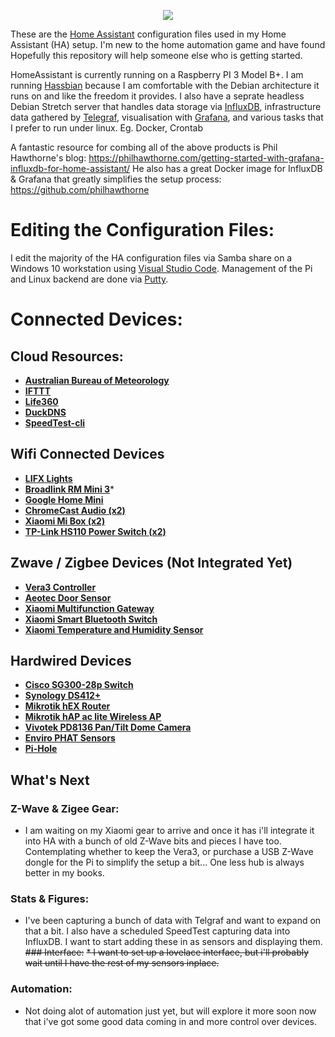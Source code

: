 
<p align="center">
  <img src="https://github.com/home-assistant/home-assistant-assets/blob/master/loading-screen.gif">
</p>

These are the [Home Assistant](https://home-assistant.io/) configuration files used in my Home Assistant (HA) setup. 
I'm new to the home automation game and have found Hopefully this repository will help someone else who is getting started. 

HomeAssistant is currently running on a Raspberry PI 3 Model B+.  I am running [Hassbian](https://www.home-assistant.io/docs/installation/hassbian/installation/) because I am comfortable with the Debian architecture it runs on and like the freedom it provides. I also have a seprate headless Debian Stretch server that handles data storage via [InfluxDB](https://www.influxdata.com/time-series-platform/influxdb/), infrastructure data gathered by [Telegraf](https://www.influxdata.com/time-series-platform/telegraf), visualisation with [Grafana](https://grafana.com/), and various tasks that I prefer to run under linux. Eg. Docker, Crontab    

A fantastic resource for combing all of the above products is Phil Hawthorne's blog: https://philhawthorne.com/getting-started-with-grafana-influxdb-for-home-assistant/
He also has a great Docker image for InfluxDB & Grafana that greatly simplifies the setup process:  https://github.com/philhawthorne

# Editing the Configuration Files:
I edit the majority of the HA configuration files via Samba share on a Windows 10 workstation using [Visual Studio Code](https://code.visualstudio.com/).
Management of the Pi and Linux backend are done via [Putty](https://www.putty.org/).

# Connected Devices:

## Cloud Resources:
* __[Australian Bureau of Meteorology](http://www.bom.gov.au)__
* __[IFTTT](https://ifttt.com)__
* __[Life360](https://www.life360.com/)__
* __[DuckDNS](https://www.duckdns.org/)__
* __[SpeedTest-cli](https://github.com/sivel/speedtest-cli)__

## Wifi Connected Devices
* __[LIFX Lights](https://www.lifx.com.au/)__ 
* __[Broadlink RM Mini 3](https://www.amazon.com/BroadLink-Control-Universal-Remote-RMMINI3-EN/dp/B01FK2SDOC/ref=sr_1_2?ie=UTF8&qid=1499475366&sr=8-2&keywords=broadlink+mini3)__*
* __[Google Home Mini](https://store.google.com/au/product/google_home_mini)__
* __[ChromeCast Audio (x2)](https://store.google.com/us/product/chromecast_audio)__
* __[Xiaomi Mi Box (x2)](https://www.mi.com/en/mibox/)__
* __[TP-Link HS110 Power Switch (x2)](https://www.tp-link.com/au/products/details/cat-5258_HS110.html)__

## Zwave / Zigbee Devices (Not Integrated Yet)
* __[Vera3 Controller](http://getvera.com/controllers/vera3/)__
* __[Aeotec Door Sensor](https://aeotec.com/z-wave-door-window-sensor)__
* __[Xiaomi Multifunction Gateway](https://www.gearbest.com/living-appliances/pp_344667.html)__
* __[Xiaomi Smart Bluetooth Switch](https://www.gearbest.com/smart-light-bulb/pp_257679.html)__
* __[Xiaomi Temperature and Humidity Sensor](https://www.gearbest.com/access-control/pp_626702.html)__

## Hardwired Devices
* __[Cisco SG300-28p Switch](https://www.cisco.com/c/en/us/support/switches/sg300-28pp-28-port-gigabit-poe-plus-managed-switch/model.html)__
* __[Synology DS412+ ](https://www.synology.com/en-us/support/download/DS412+#utilities)__
* __[Mikrotik hEX Router ](https://mikrotik.com/product/RB750Gr3)__ 
* __[Mikrotik hAP ac lite Wireless AP](https://mikrotik.com/product/RB952Ui-5ac2nD)__
* __[Vivotek PD8136 Pan/Tilt Dome Camera ](https://www.vivotek.com/website/pd8136/)__
* __[Enviro PHAT Sensors](https://shop.pimoroni.com/products/enviro-phat)__
* __[Pi-Hole](https://pi-hole.net/)__

   
## What's Next

### Z-Wave & Zigee Gear:  
* I am waiting on my Xiaomi gear to arrive and once it has i'll integrate it into HA with a bunch of old Z-Wave bits and pieces I have too. Contemplating whether to keep the Vera3, or purchase a USB Z-Wave dongle for the Pi to simplify the setup a bit... One less hub is always better in my books.
### Stats & Figures:  
* I've been capturing a bunch of data with Telgraf and want to expand on that a bit.  I also have a scheduled SpeedTest capturing data into InfluxDB. I want to start adding these in as sensors and displaying them.
~~### Interface:~~
~~* I want to set up a lovelace interface, but i'll probably wait until I have the rest of my sensors inplace.~~
### Automation:  
* Not doing alot of automation just yet, but will explore it more soon now that i've got some good data coming in and more control over devices.